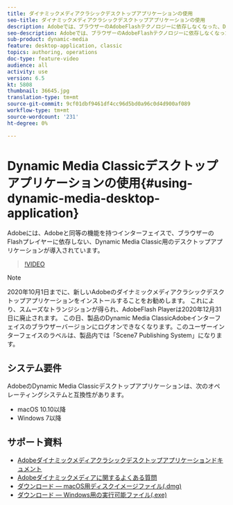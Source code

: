 ```yaml
---
title: ダイナミックメディアクラシックデスクトップアプリケーションの使用
seo-title: ダイナミックメディアクラシックデスクトップアプリケーションの使用
description: Adobeでは、ブラウザーのAdobeFlashテクノロジーに依存しなくなった、Dynamic Media Classicユーザー向けのデスクトップアプリケーションが導入されています。
seo-description: Adobeでは、ブラウザーのAdobeFlashテクノロジーに依存しなくなった、Dynamic Media Classicユーザー向けのデスクトップアプリケーションが導入されています。
sub-product: dynamic-media
feature: desktop-application, classic
topics: authoring, operations
doc-type: feature-video
audience: all
activity: use
version: 6.5
kt: 5808
thumbnail: 36645.jpg
translation-type: tm+mt
source-git-commit: 9cf01dbf9461df4cc96d5bd0a96c0d4d900af089
workflow-type: tm+mt
source-wordcount: '231'
ht-degree: 0%

---
```



# Dynamic Media Classicデスクトップアプリケーションの使用{#using-dynamic-media-desktop-application}

Adobeには、Adobeと同等の機能を持つインターフェイスで、ブラウザーのFlashプレイヤーに依存しない、Dynamic Media Classic用のデスクトップアプリケーションが導入されています。

>[!VIDEO](https://video.tv.adobe.com/v/36645/?quality=12)

>[!NOTE]
>
> 2020年10月1日までに、新しいAdobeのダイナミックメディアクラシックデスクトップアプリケーションをインストールすることをお勧めします。 これにより、スムーズなトランジションが得られ、AdobeFlash Playerは2020年12月31日に廃止されます。 この日、製品のDynamic Media ClassicAdobeインターフェイスのブラウザーバージョンにログオンできなくなります。このユーザーインターフェイスのラベルは、製品内では「Scene7 Publishing System」になります。

## システム要件

AdobeのDynamic Media Classicデスクトップアプリケーションは、次のオペレーティングシステムと互換性があります。

* macOS 10.10以降
* Windows 7以降

## サポート資料

* [Adobeダイナミックメディアクラシックデスクトップアプリケーションドキュメント](https://docs.adobe.com/content/help/en/dynamic-media-classic/using/intro/dynamic-media-classic-desktop-app.html)
* [Adobeダイナミックメディアに関するよくある質問](https://docs.adobe.com/content/help/en/dynamic-media-classic/using/new-ui-2020.html)
* [ダウンロード — macOS用ディスクイメージファイル(.dmg)](http://download.macromedia.com/dynamic-media-classic/20.20.1/adobe-dynamic-media-classic-20.20.1.dmg)
* [ダウンロード — Windows用の実行可能ファイル(.exe)](http://download.macromedia.com/dynamic-media-classic/20.20.1/adobe-dynamic-media-classic-20.20.1.exe)

